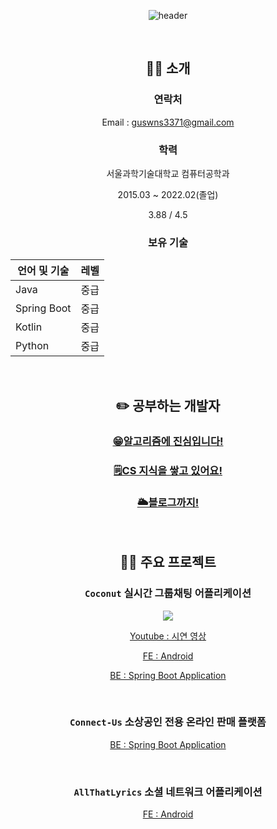<div align=center>

![header](https://capsule-render.vercel.app/api?type=Cylinder&color=gradient&section=header&text=하현준(guswns3371)&fontSize=45&animation=fadeIn)
  
<br/>
  
## 🙋‍♂️ 소개

### 연락처

Email : [guswns3371@gmail.com](mailto:guswns3371@gmail.com)  

### 학력

서울과학기술대학교 컴퓨터공학과
  
2015.03 ~ 2022.02(졸업)
  
3.88 / 4.5

### 보유 기술

| 언어 및 기술 | 레벨 |
| ---------- | ---- |
| Java       | 중급 |
| Spring Boot | 중급 |
| Kotlin     | 중급 |
| Python     | 중급 |

<br/>

## ✏️ 공부하는 개발자

### [😁알고리즘에 진심입니다!](https://github.com/guswns3371/Algorithm)

### [🗒️CS 지식을 쌓고 있어요!](https://github.com/CS-studi/CS-study)
  
### [🌥️블로그까지!](https://velog.io/@guswns3371/about)
  
<br/>
  
## 👨‍💻 주요 프로젝트

### `Coconut` 실시간 그룹채팅 어플리케이션 
  
![](https://raw.githubusercontent.com/guswns3371/CoconutAndroid/master/app/src/main/res/mipmap-hdpi/ic_launcher_coconut.png) <br/>
  
[Youtube : 시연 영상](https://www.youtube.com/watch?v=2taqqWY0Bdc)  
  
[FE : Android](https://github.com/guswns3371/Coconut)  
  
[BE : Spring Boot Application](https://github.com/guswns3371/coconut-spring-server)  

<br/>
  
### `Connect-Us` 소상공인 전용 온라인 판매 플랫폼 
  
[BE : Spring Boot Application](https://github.com/guswns3371/connect-us)  

<br/>

### `AllThatLyrics` 소셜 네트워크 어플리케이션 

[FE : Android](https://github.com/guswns3371/AllThatLyrics)  

  
<br/>
  

</div>
